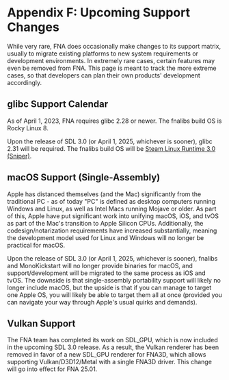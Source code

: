 # Appendix F: Upcoming Support Changes

While very rare, FNA does occasionally make changes to its support matrix, usually to migrate existing platforms to new system requirements or development environments. In extremely rare cases, certain features may even be removed from FNA. This page is meant to track the more extreme cases, so that developers can plan their own products' development accordingly.

## glibc Support Calendar

As of April 1, 2023, FNA requires glibc 2.28 or newer. The fnalibs build OS is Rocky Linux 8.

Upon the release of SDL 3.0 (or April 1, 2025, whichever is sooner), glibc 2.31 will be required. The fnalibs build OS will be [Steam Linux Runtime 3.0 (Sniper)](https://gitlab.steamos.cloud/steamrt/sniper/sdk).

## macOS Support (Single-Assembly)

Apple has distanced themselves (and the Mac) significantly from the traditional PC - as of today "PC" is defined as desktop computers running Windows and Linux, as well as Intel Macs running Mojave or older. As part of this, Apple have put significant work into unifying macOS, iOS, and tvOS as part of the Mac's transition to Apple Silicon CPUs. Additionally, the codesign/notarization requirements have increased substantially, meaning the development model used for Linux and Windows will no longer be practical for macOS.

Upon the release of SDL 3.0 (or April 1, 2025, whichever is sooner), fnalibs and MonoKickstart will no longer provide binaries for macOS, and support/development will be migrated to the same process as iOS and tvOS. The downside is that single-assembly portability support will likely no longer include macOS, but the upside is that if you can manage to target one Apple OS, you will likely be able to target them all at once (provided you can navigate your way through Apple's usual quirks and demands).

## Vulkan Support

The FNA team has completed its work on SDL_GPU, which is now included in the upcoming SDL 3.0 release. As a result, the Vulkan renderer has been removed in favor of a new SDL_GPU renderer for FNA3D, which allows supporting Vulkan/D3D12/Metal with a single FNA3D driver. This change will go into effect for FNA 25.01.
